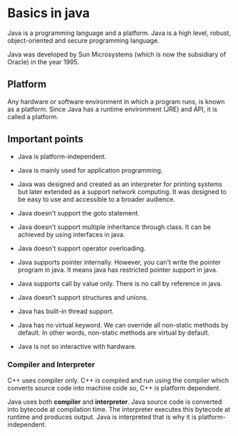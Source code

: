 # Basics in java

Java is a programming language and a platform. Java is a high level, robust, object-oriented and secure programming language.

Java was developed by Sun Microsystems (which is now the subsidiary of Oracle) in the year 1995.

## Platform

Any hardware or software environment in which a program runs, is known as a platform. Since Java has a runtime environment (JRE) and API, it is called a platform.

## Important points

- Java is platform-independent.
- Java is mainly used for application programming.

- Java was designed and created as an interpreter for printing systems but later extended as a support network computing. It was designed to be easy to use and accessible to a broader audience.

- Java doesn't support the goto statement.

- Java doesn't support multiple inheritance through class. It can be achieved by using interfaces in java.

- Java doesn't support operator overloading.
- Java supports pointer internally. However, you can't write the pointer program in java. It means java has restricted pointer support in java.

- Java supports call by value only. There is no call by reference in java.

- Java doesn't support structures and unions.
- Java has built-in thread support.
- Java has no virtual keyword. We can override all non-static methods by default. In other words, non-static methods are virtual by default.

- Java is not so interactive with hardware.

### Compiler and Interpreter

C++ uses compiler only. C++ is compiled and run using the compiler which converts source code into machine code so, C++ is platform dependent.

Java uses both **compiler** and **interpreter**. Java source code is converted into bytecode at compilation time. The interpreter executes this bytecode at runtime and produces output. Java is interpreted that is why it is platform-independent.

